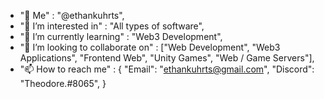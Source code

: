 - "👋 Me" : "@ethankuhrts",
- "👀 I’m interested in" : "All types of software",
- "🌱 I’m currently learning" : "Web3 Development",
- "💞️ I’m looking to collaborate on" : ["Web Development", "Web3 Applications", "Frontend Web", "Unity Games", "Web / Game Servers"],
- "📫 How to reach me" : { 
    "Email": "ethankuhrts@gmail.com", 
    "Discord": "Theodore.#8065",
  }

<!---
ethankuhrts/ethankuhrts is a ✨ special ✨ repository because its `README.md` (this file) appears on your GitHub profile.
You can click the Preview link to take a look at your changes.
--->

